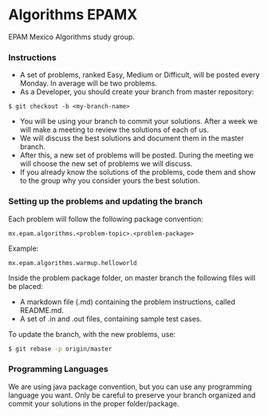 # Algorithms EPAMX

EPAM Mexico Algorithms study group.

### Instructions

* A set of problems, ranked Easy, Medium or Difficult, will be posted every Monday. In average will be two problems.
* As a Developer, you should create your branch from master repository:
```
$ git checkout -b <my-branch-name>
```
* You will be using your branch to commit your solutions. After a week we will make a meeting to review the solutions of each of us.
* We will discuss the best solutions and document them in the master branch.
* After this, a new set of problems will be posted. During the meeting we will choose the new set of problems we will discuss.
* If you already know the solutions of the problems, code them and show to the group why you consider yours the best solution.

### Setting up the problems and updating the branch

Each problem will follow the following package convention:

```
mx.epam.algorithms.<problem-topic>.<problem-package>
```

Example:

```
mx.epam.algorithms.warmup.helloworld
```

Inside the problem package folder, on master branch the following files will be placed:

* A markdown file (.md) containing the problem instructions, called README.md.
* A set of .in and .out files, containing sample test cases.

To update the branch, with the new problems, use:

```sh
$ git rebase -p origin/master
```

### Programming Languages

We are using java package convention, but you can use any programming language you want. Only be careful to preserve your branch organized and commit your solutions in the proper folder/package.